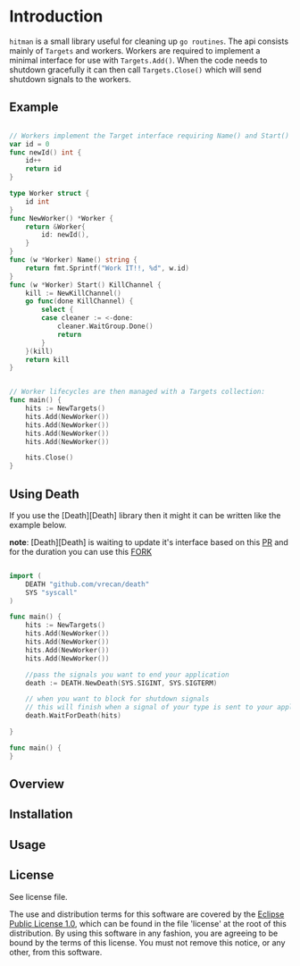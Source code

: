 # Introduction

`hitman` is a small library useful for cleaning up `go routines`.  The api consists
mainly of `Targets` and workers.  Workers are required to implement a minimal interface
for use with `Targets.Add()`.  When the code needs to shutdown gracefully it can then
call `Targets.Close()` which will send shutdown signals to the workers.

## Example

```Go

// Workers implement the Target interface requiring Name() and Start() KillChannel
var id = 0
func newId() int {
	id++
	return id
}

type Worker struct {
	id int
}
func NewWorker() *Worker {
	return &Worker{
		id: newId(),
	}
}
func (w *Worker) Name() string {
	return fmt.Sprintf("Work IT!!, %d", w.id)
}
func (w *Worker) Start() KillChannel {
	kill := NewKillChannel()
	go func(done KillChannel) {
		select {
		case cleaner := <-done:
			cleaner.WaitGroup.Done()
			return
		}
	}(kill)
	return kill
}


// Worker lifecycles are then managed with a Targets collection:
func main() {
	hits := NewTargets()
	hits.Add(NewWorker())
	hits.Add(NewWorker())
	hits.Add(NewWorker())
	hits.Add(NewWorker())

	hits.Close()
}

```

## Using Death

If you use the [Death][Death] library then it might it can be written like
the example below.

__note__: [Death][Death] is waiting to update it's interface based on this [PR][PR]
and for the duration you can use this [FORK][FORK]

```Go

import (
    DEATH "github.com/vrecan/death"
    SYS "syscall"
)

func main() {
	hits := NewTargets()
	hits.Add(NewWorker())
	hits.Add(NewWorker())
	hits.Add(NewWorker())
	hits.Add(NewWorker())

	//pass the signals you want to end your application
	death := DEATH.NewDeath(SYS.SIGINT, SYS.SIGTERM)

	// when you want to block for shutdown signals
	// this will finish when a signal of your type is sent to your application
	death.WaitForDeath(hits) 

}

func main() {
}
```

## Overview

## Installation

## Usage

## License

See license file.

The use and distribution terms for this software are covered by the
[Eclipse Public License 1.0][EPL-1], which can be found in the file 'license' at the
root of this distribution. By using this software in any fashion, you are
agreeing to be bound by the terms of this license. You must not remove this
notice, or any other, from this software.


[EPL-1]: http://opensource.org/licenses/eclipse-1.0.txt
[PR]: https://github.com/vrecan/death/pull/8
[FORK]: https://github.com/lcaballero/death/tree/use-closer